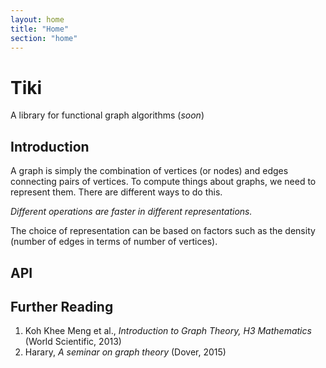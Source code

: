```yaml
---
layout: home
title: "Home"
section: "home"
---
```

# Tiki

A library for functional graph algorithms (_soon_)

## Introduction

A graph is simply the combination of vertices (or nodes) and edges connecting pairs of vertices.
To compute things about graphs, we need to represent them. There are different ways to do
this. 

_Different operations are faster in different representations._ 

The choice of representation can be based on factors such as the density (number of edges 
in terms of number of vertices).

## API



## Further Reading

1. Koh Khee Meng et al., _Introduction to Graph Theory, H3 Mathematics_ (World Scientific, 2013)
2. Harary, _A seminar on graph theory_ (Dover, 2015)
